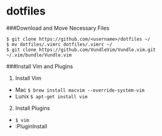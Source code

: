 # dotfiles

###Download and Move Necessary Files
```
$ git clone https://github.com/<username>/dotfiles ~/
$ mv dotfiles/.vimrc dotfiles/.vimrc ~/
$ git clone https://github.com/VundleVim/Vundle.vim.git ~/.vim/bundle/Vundle.vim
```

###Install Vim and Plugins
1. Install Vim
  * Mac `$ brew install macvim --override-system-vim`
  * Lunix `$ apt-get install vim`
2. Install Plugins
  * `$ vim`
  * :PluginInstall




